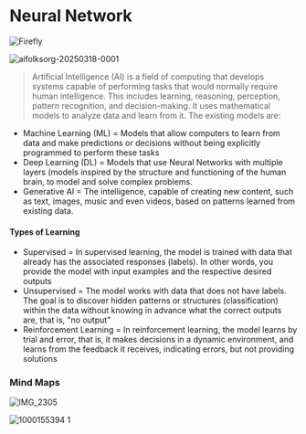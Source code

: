 # Neural Network

![Firefly](https://github.com/user-attachments/assets/be898dc9-b075-492c-8f0e-104a035781db)

![aifolksorg-20250318-0001](https://github.com/user-attachments/assets/2505222b-2e81-40a7-9293-8f238a599180)

> Artificial Intelligence (AI) is a field of computing that develops systems capable of performing tasks that would normally require human intelligence. This includes learning, reasoning, perception, pattern recognition, and decision-making. It uses mathematical models to analyze data and learn from it. The existing models are:

* Machine Learning (ML) = Models that allow computers to learn from data and make predictions or decisions without being explicitly programmed to perform these tasks
* Deep Learning (DL) = Models that use Neural Networks with multiple layers (models inspired by the structure and functioning of the human brain, to model and solve complex problems.
* Generative AI = The intelligence, capable of creating new content, such as text, images, music and even videos, based on patterns learned from existing data.

#### Types of Learning
- Supervised = In supervised learning, the model is trained with data that already has the associated responses (labels). In other words, you provide the model with input examples and the respective desired outputs
- Unsupervised = The model works with data that does not have labels. The goal is to discover hidden patterns or structures (classification) within the data without knowing in advance what the correct outputs are, that is, "no output"
- Reinforcement Learning = In reinforcement learning, the model learns by trial and error, that is, it makes decisions in a dynamic environment, and learns from the feedback it receives, indicating errors, but not providing solutions
  
### Mind Maps

![IMG_2305](https://github.com/user-attachments/assets/dad35b2d-d52f-4f41-b2d2-3f9a41e1bde9)

![1000155394 1](https://github.com/user-attachments/assets/6f3edbf3-9316-41ea-bb76-7d5d3d3cc35f)
